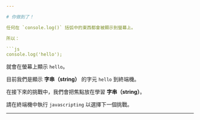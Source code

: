 ```yaml
---

# 你做到了！

任何在 `console.log()` 括弧中的東西都會被顯示到螢幕上。

所以：

```js
console.log('hello');
```

就會在螢幕上顯示 `hello`。

目前我們是顯示 **字串（string）** 的字元 `hello` 到終端機。

在接下來的挑戰中，我們會把焦點放在學習 **字串（string）**。

請在終端機中執行 `javascripting` 以選擇下一個挑戰。

---
```


